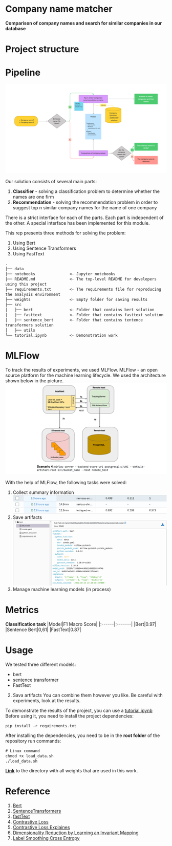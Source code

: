 # Company name matcher
**Comparison of company names and search for similar companies in our database**
# Project structure

# Pipeline 
![Pipeline](./data/pipeine.png)

Our solution consists of several main parts:
1. **Сlassifier** - solving a classification problem to determine whether the names are one firm
2. **Recommendation** - solving the recommendation problem in order to suggest top n similar company names for the name of one company

There is a strict interface for each of the parts. Each part is independent of the other. A special interface has been implemented for this module.

This rep presents three methods for solving the problem:
1. Using Bert
2. Using Sentence Transformers 
3. Using FastText

```
.
├── data
├── notebooks               <- Jupyter notebooks
├── README.md               <- The top-level README for developers using this project
├── requirements.txt        <- The requirements file for reproducing the analysis environment
├── weights                 <- Empty folder for saving results
├── src
│   ├── bert                <- Folder that contains bert solution
│   ├── fasttext            <- Folder that contains fasttext solution
│   ├── sentence_bert       <- Folder that contains tentence transformers solution
│   ├── utils
└── tutorial.ipynb          <- Demonstration work
```

# MLFlow 
To track the results of experiments, we used MLFlow. MLFlow - an open source platform for the machine learning lifecycle. We used the architecture shown below in the picture. 
![Pipeline](./data/mlflow-arc.png)


With the help of MLFlow, the following tasks were solved:
1. Collect summary information
![summary information](./data/collecting_data.png)
2. Save artifacts
 ![summary information](data/artifacts.png)
3. Manage machine learning models (in process)

# Metrics
**Classification task**
|Model|F1 Macro Score|
|:------|:-------|
|Bert|0.97|
|Sentence Bert|0,61|
|FastText|0.87|
# Usage
We tested three different models:
- bert
- sentence transformer
- FastText
2. Sava artifacts
You can combine them however you like. Be careful with experiments, look at the results.

To demonstrate the results of the project, you can use a [tutorial.ipynb](./tutorial.ipynb) Before using it, you need to install the project dependencies:
```
pip install -r requirements.txt 
```

After installing the dependencies, you need to be in the **root folder** of the repository run commands:
```
# Linux command
chmod +x load_data.sh
./load_data.sh
```

[**Link**](https://drive.google.com/drive/folders/175r-xavYr0N_iv7QhI7fAFiYw1e-qqAh?usp=sharing) to the directory with all weights that are used in this work.
# Reference 
1. [Bert](https://huggingface.co/docs/transformers/model_doc/bert)
2. [SentenceTransformers](https://www.sbert.net/)
3. [fastText](https://github.com/facebookresearch/fastText)
4. [Contrastive Loss](https://www.sbert.net/docs/package_reference/losses.html)
5. [Contrastive Loss Explaines](https://towardsdatascience.com/contrastive-loss-explaned-159f2d4a87ec)
6. [Dimensionality Reduction by Learning an Invariant Mapping](http://yann.lecun.com/exdb/publis/pdf/hadsell-chopra-lecun-06.pdf)
7. [Label Smoothing Cross Entropy](https://towardsdatascience.com/what-is-label-smoothing-108debd7ef06)
